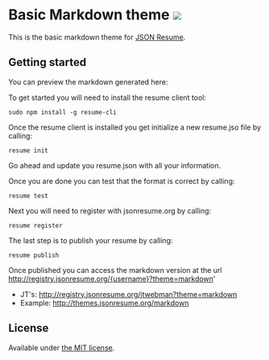 # Basic Markdown theme [![](https://badge.fury.io/js/jsonresume-theme-markdown.png)](https://www.npmjs.com/package/jsonresume-theme-markdown)

This is the basic markdown theme for [JSON Resume](http://jsonresume.org/).

## Getting started

You can preview the markdown generated here:

To get started you will need to install the resume client tool:

```
sudo npm install -g resume-cli
```

Once the resume client is installed you get initialize a new resume.jso file by calling:

```
resume init
```

Go ahead and update you resume.json with all your information.

Once you are done you can test that the format is correct by calling:

```
resume test
```

Next you will need to register with jsonresume.org by calling:

```
resume register
```

The last step is to publish your resume by calling:

```
resume publish
```

Once published you can access the markdown version at the url http://registry.jsonresume.org/{username}?theme=markdown'

* JT's: http://registry.jsonresume.org/jtwebman?theme=markdown
* Example: http://themes.jsonresume.org/markdown


## License

Available under [the MIT license](http://mths.be/mit).
